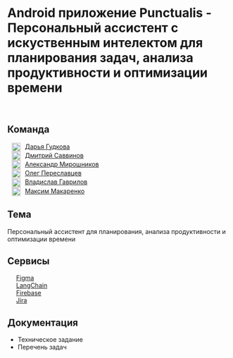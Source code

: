 # Android приложение Punctualis - Персональный ассистент с искуственным интелектом для планирования задач, анализа продуктивности и оптимизации времени
</br>
<h2>Команда</h2>
<a href="https://github.com/DariaGudkova"><img src="https://i.ibb.co/zTvDYWMj/github-icon.png" alt="" width="20px" height="20px" align="center" hspace="10">Дарья Гудкова</a> </br>
<a href="https://github.com/SavvDima"><img src="https://i.ibb.co/zTvDYWMj/github-icon.png" alt="" width="20px" height="20px" align="center" hspace="10">Дмитрий Саввинов</a> </br>
<a href="https://github.com/Arleqquinn"><img src="https://i.ibb.co/zTvDYWMj/github-icon.png" alt="" width="20px" height="20px" align="center" hspace="10">Александр Мирошников</a> </br>
<a href="https://github.com/sgshn4"><img src="https://i.ibb.co/zTvDYWMj/github-icon.png" alt="" width="20px" height="20px" align="center" hspace="10">Олег Переславцев</a> </br>
<a href="https://github.com/Vlad-gw"><img src="https://i.ibb.co/zTvDYWMj/github-icon.png" alt="" width="20px" height="20px" align="center" hspace="10">Владислав Гаврилов</a> </br>
<a href="https://github.com/ASSkimos"><img src="https://i.ibb.co/zTvDYWMj/github-icon.png" alt="" width="20px" height="20px" align="center" hspace="10">Максим Макаренко</a> </br>
<h2>Тема</h2>
Персональный ассистент для планирования, анализа продуктивности и оптимизации времени
<h2>Сервисы</h2>
<a href="https://www.figma.com/"><img src="https://i.ibb.co/Wp2DgvsN/figma-icon.png" alt="" align="center" hspace="10">Figma</a> </br>
<a href="https://www.langchain.com/"><img src="https://i.ibb.co/x0hHg9L/langchain-icon.png" alt="" align="center" hspace="10">LangChain</a> </br>
<a href="https://firebase.google.com/"><img src="https://i.ibb.co/m51pcGjz/firebase-icon.png" alt="" align="center" hspace=10>Firebase</a> </br>
<a href="https://assistproject.atlassian.net/jira"><img src="https://i.ibb.co/cc3DkwdZ/jira-1-fotor-2025032624334.png" alt="" align="center" hspace="10">Jira</a> </br>
<h2>Документация</h2>
<ul>
  <li>Техническое задание<a href=""></a></li>
  <li>Перечень задач<a href=""></a></li>
</ul>
